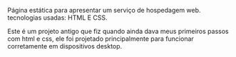 Página estática para apresentar um serviço de hospedagem web. tecnologias usadas: HTML E CSS.

Este é um projeto antigo que fiz quando ainda dava meus primeiros passos com html e css, ele foi projetado principalmente para funcionar corretamente em dispositivos desktop.
